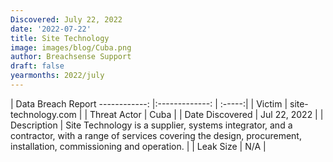 ```yaml
---
Discovered: July 22, 2022
date: '2022-07-22'
title: Site Technology
image: images/blog/Cuba.png
author: Breachsense Support
draft: false
yearmonths: 2022/july
---
```



| Data Breach Report
------------:     |:-------------:    | :-----:|
| Victim      | site-technology.com      | 
| Threat Actor      | Cuba      | 
| Date Discovered      | Jul 22, 2022      | 
| Description      | Site Technology is a supplier, systems integrator, and a contractor, with a range of services covering the design, procurement, installation, commissioning and operation.      | 
| Leak Size      | N/A      | 

